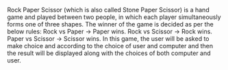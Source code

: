 Rock Paper Scissor (which is also called Stone Paper Scissor) is a hand game and played between two people, in which each player simultaneously forms one of three shapes. The winner of the game is decided as per the below rules: Rock vs Paper -> Paper wins. Rock vs Scissor -> Rock wins. Paper vs Scissor -> Scissor wins.
In this game, the user will be asked to make choice and according to the choice of user and computer and then the result will be displayed along with the choices of both computer and user.

